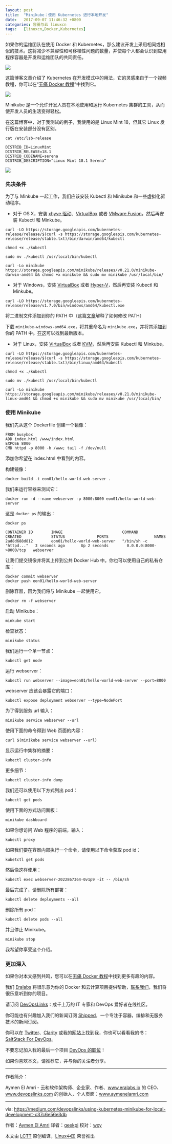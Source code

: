 ```yaml
---
layout: post
title:	"Minikube：使用 Kubernetes 进行本地开发"
date:	2017-09-07 11:46:32 +0800 
categories:	容器与云 linuxcn 
tags:	[linuxcn,Docker,Kubernetes]
---
```



如果你的运维团队在使用 Docker 和 Kubernetes，那么建议开发上采用相同或相似的技术。这将减少不兼容性和可移植性问题的数量，并使每个人都会认识到应用程序容器是开发和运维团队的共同责任。


![](/Asserts/Images/album/201709/07/114634gfl4anlnlnnqh6wx.jpg)


这篇博客文章介绍了 Kubernetes 在开发模式中的用法，它的灵感来自于一个视频教程，你可以在“[无痛 Docker 教程](http://painlessdocker.com/)”中找到它。


![](/Asserts/Images/album/201709/07/114634vqju644r19iv94j4.jpg)


Minikube 是一个允许开发人员在本地使用和运行 Kubernetes 集群的工具，从而使开发人员的生活变得轻松。


在这篇博客中，对于我测试的例子，我使用的是 Linux Mint 18，但其它 Linux 发行版在安装部分没有区别。



```
cat /etc/lsb-release 

```


```
DISTRIB_ID=LinuxMint
DISTRIB_RELEASE=18.1
DISTRIB_CODENAME=serena
DISTRIB_DESCRIPTION=”Linux Mint 18.1 Serena”

```

![](/Asserts/Images/album/201709/07/114635xsd4mmt2md5zp8g9.png)


### 先决条件


为了与 Minkube 一起工作，我们应该安装 Kubectl 和 Minikube 和一些虚拟化驱动程序。


* 对于 OS X，安装 [xhyve 驱动](https://git.k8s.io/minikube/docs/drivers.md#xhyve-driver)、[VirtualBox](https://www.virtualbox.org/wiki/Downloads) 或者 [VMware Fusion](https://www.vmware.com/products/fusion)，然后再安装 Kubectl 和 Minkube。



```
curl -LO https://storage.googleapis.com/kubernetes-release/release/$(curl -s https://storage.googleapis.com/kubernetes-release/release/stable.txt)/bin/darwin/amd64/kubectl

chmod +x ./kubectl

sudo mv ./kubectl /usr/local/bin/kubectl

curl -Lo minikube https://storage.googleapis.com/minikube/releases/v0.21.0/minikube-darwin-amd64 && chmod +x minikube && sudo mv minikube /usr/local/bin/

```
* 对于 Windows，安装 [VirtualBox](https://www.virtualbox.org/wiki/Downloads) 或者 [Hyper-V](https://msdn.microsoft.com/en-us/virtualization/hyperv_on_windows/quick_start/walkthrough_install)，然后再安装 Kubectl 和 Minkube。



```
curl -LO https://storage.googleapis.com/kubernetes-release/release/v1.7.0/bin/windows/amd64/kubectl.exe

```

将二进制文件添加到你的 PATH 中（这篇[文章](https://www.windows-commandline.com/set-path-command-line/)解释了如何修改 PATH）


下载 `minikube-windows-amd64.exe`，将其重命名为 `minikube.exe`，并将其添加到你的 PATH 中。[在这](https://github.com/kubernetes/minikube/releases)可以找到最新版本。
* 对于 Linux，安装 [VirtualBox](https://www.virtualbox.org/wiki/Downloads) 或者 [KVM](http://www.linux-kvm.org/)，然后再安装 Kubectl 和 Minkube。



```
curl -LO https://storage.googleapis.com/kubernetes-release/release/$(curl -s https://storage.googleapis.com/kubernetes-release/release/stable.txt)/bin/linux/amd64/kubectl

chmod +x ./kubectl

sudo mv ./kubectl /usr/local/bin/kubectl

curl -Lo minikube https://storage.googleapis.com/minikube/releases/v0.21.0/minikube-linux-amd64 && chmod +x minikube && sudo mv minikube /usr/local/bin/

```


### 使用 Minikube


我们先从这个 Dockerfile 创建一个镜像：



```
FROM busybox
ADD index.html /www/index.html
EXPOSE 8000
CMD httpd -p 8000 -h /www; tail -f /dev/null

```

添加你希望在 index.html 中看到的内容。


构建镜像：



```
docker build -t eon01/hello-world-web-server .

```

我们来运行容器来测试它：



```
docker run -d --name webserver -p 8000:8000 eon01/hello-world-web-server

```

这是 `docker ps` 的输出：



```
docker ps

CONTAINER ID        IMAGE                          COMMAND                  CREATED             STATUS              PORTS                    NAMES
2ad8d688d812        eon01/hello-world-web-server   "/bin/sh -c 'httpd..."   3 seconds ago       Up 2 seconds        0.0.0.0:8000->8000/tcp   webserver

```

让我们提交镜像并将其上传到公共 Docker Hub 中。你也可以使用自己的私有仓库：



```
docker commit webserver
docker push eon01/hello-world-web-server

```

删除容器，因为我们将与 Minikube 一起使用它。



```
docker rm -f webserver

```

启动 Minikube：



```
minkube start

```

检查状态：



```
minikube status

```

我们运行一个单一节点：



```
kubectl get node

```

运行 webserver：



```
kubectl run webserver --image=eon01/hello-world-web-server --port=8000

```

webserver 应该会暴露它的端口：



```
kubectl expose deployment webserver --type=NodePort

```

为了得到服务 url 输入：



```
minikube service webserver --url

```

使用下面的命令得到 Web 页面的内容：



```
curl $(minikube service webserver --url)

```

显示运行中集群的摘要：



```
kubectl cluster-info

```

更多细节：



```
kubectl cluster-info dump

```

我们还可以使用以下方式列出 pod：



```
kubectl get pods

```

使用下面的方式访问面板：



```
minikube dashboard

```

如果你想访问 Web 程序的前端，输入：



```
kubectl proxy

```

如果我们要在容器内部执行一个命令，请使用以下命令获取 pod id：



```
kubetctl get pods

```

然后像这样使用：



```
kubectl exec webserver-2022867364-0v1p9 -it -- /bin/sh

```

最后完成了，请删除所有部署：



```
kubectl delete deployments --all

```

删除所有 pod：



```
kubectl delete pods --all

```

并且停止 Minikube。



```
minikube stop

```

我希望你享受这个介绍。


### 更加深入


如果你对本文感到共鸣，您可以在[无痛 Docker 教程](http://painlessdocker.com/)中找到更多有趣的内容。


我们 [Eralabs](http://eralabs.io/) 将很乐意为你的 Docker 和云计算项目提供帮助，[联系我们](http://eralabs.io/)，我们将很乐意听到你的项目。


请订阅 [DevOpsLinks](http://devopslinks.com/)：成千上万的 IT 专家和 DevOps 爱好者在线社区。


你可能也有兴趣加入我们的新闻订阅 [Shipped](http://shipped.devopslinks.com/)，一个专注于容器，编排和无服务技术的新闻订阅。


你可以在 [Twitter](https://twitter.com/eon01)、[Clarity](https://clarity.fm/aymenelamri/) 或我的[网站](http://aymenelamri.com/)上找到我，你也可以看看我的书：[SaltStack For DevOps](http://saltstackfordevops.com/)。


不要忘记加入我的最后一个项目 [DevOps 的职位](http://jobsfordevops.com/)！


如果你喜欢本文，请推荐它，并与你的关注者分享。




---


作者简介：


Aymen El Amri - 云和软件架构师、企业家、作者、www.eralabs.io 的 CEO、www.devopslinks.com 的创始人，个人页面：www.aymenelamri.com




---


via: <https://medium.com/devopslinks/using-kubernetes-minikube-for-local-development-c37c6e56e3db>


作者：[Aymen El Amri](https://medium.com/@eon01) 译者：[geekpi](https://github.com/geekpi) 校对：[wxy](https://github.com/wxy)


本文由 [LCTT](https://github.com/LCTT/TranslateProject) 原创编译，[Linux中国](https://linux.cn/) 荣誉推出
